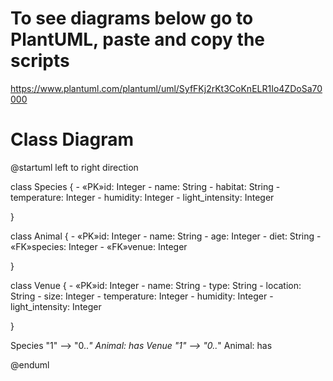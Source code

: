 # To see diagrams below go to PlantUML, paste and copy the scripts
https://www.plantuml.com/plantuml/uml/SyfFKj2rKt3CoKnELR1Io4ZDoSa70000

# Class Diagram

@startuml
left to right direction

class Species {
    - «PK»id: Integer
    - name: String
    - habitat: String
    - temperature: Integer
    - humidity: Integer
    - light_intensity: Integer

}


class Animal {
    - «PK»id: Integer
    - name: String
    - age: Integer
    - diet: String
    - «FK»species: Integer
    - «FK»venue: Integer

}


class Venue {
    - «PK»id: Integer
    - name: String
    - type: String
    - location: String
    - size: Integer
    - temperature: Integer
    - humidity: Integer
    - light_intensity: Integer

}


Species "1" --> "0..*" Animal: has
Venue "1" --> "0..*" Animal: has

@enduml
